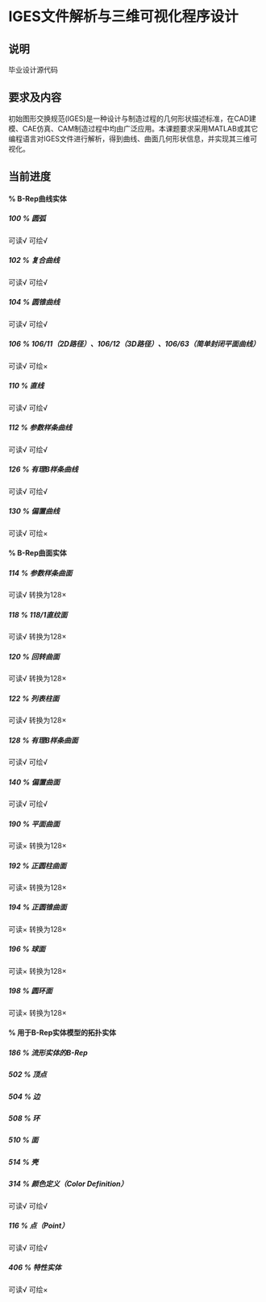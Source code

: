 # IGES文件解析与三维可视化程序设计
## 说明
毕业设计源代码
## 要求及内容
初始图形交换规范(IGES)是一种设计与制造过程的几何形状描述标准，在CAD建模、CAE仿真、CAM制造过程中均由广泛应用。本课题要求采用MATLAB或其它编程语言对IGES文件进行解析，得到曲线、曲面几何形状信息，并实现其三维可视化。
## 当前进度
#### % B-Rep曲线实体
##### 100 % 圆弧
可读√
可绘√
##### 102 % 复合曲线
可读√
可绘√
##### 104 % 圆锥曲线
可读√
可绘√
##### 106 % 106/11（2D路径）、106/12（3D路径）、106/63（简单封闭平面曲线）
可读√
可绘×
##### 110 % 直线
可读√
可绘√
##### 112 % 参数样条曲线
可读√
可绘√
##### 126 % 有理B样条曲线
可读√
可绘√
##### 130 % 偏置曲线
可读√
可绘×

#### % B-Rep曲面实体

##### 114 % 参数样条曲面
可读√
转换为128×
##### 118 % 118/1直纹面
可读√
转换为128×
##### 120 % 回转曲面
可读√
转换为128×
##### 122 % 列表柱面
可读√
转换为128×
##### 128 % 有理B样条曲面
可读√
可绘√
##### 140 % 偏置曲面
可读√
可绘√
##### 190 % 平面曲面
可读×
转换为128×
##### 192 % 正圆柱曲面
可读×
转换为128×
##### 194 % 正圆锥曲面
可读×
转换为128×
##### 196 % 球面
可读×
转换为128×
##### 198 % 圆环面
可读×
转换为128×

#### % 用于B-Rep实体模型的拓扑实体

##### 186 % 流形实体的B-Rep

##### 502 % 顶点

##### 504 % 边

##### 508 % 环

##### 510 % 面

##### 514 % 壳

##### 314 % 颜色定义（Color Definition）
可读√
可绘√
##### 116 % 点（Point）
可读√
可绘√
##### 406 % 特性实体
可读√
可绘×